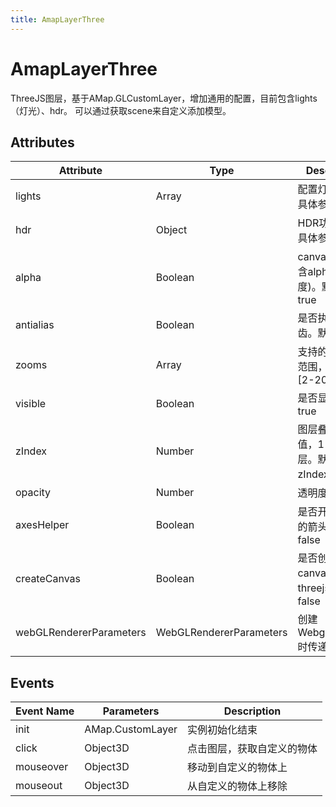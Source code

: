 ```yaml
---
title: AmapLayerThree
---
```


# AmapLayerThree
ThreeJS图层，基于AMap.GLCustomLayer，增加通用的配置，目前包含lights（灯光）、hdr。
可以通过获取scene来自定义添加模型。


## Attributes

Attribute | Type | Description
---|---|---|
lights  | Array | 配置灯光数据，具体参数见下面
hdr | Object | HDR功能配置，具体参数见下面
alpha | Boolean | canvas是否包含alpha (透明度)。默认为 true
antialias | Boolean | 是否执行抗锯齿。默认为false
zooms | Array | 支持的缩放级别范围，默认范围 [2-20]
visible | Boolean | 是否显示，默认 true
zIndex | Number | 图层叠加的顺序值，1 表示最底层。默认 zIndex：120
opacity | Number | 透明度，默认 1
axesHelper | Boolean | 是否开启debug的箭头，默认false
createCanvas | Boolean | 是否创建新的canvas绘制threejs，默认false
webGLRendererParameters | WebGLRendererParameters | 创建WebglRenderer时传递的数据


## Events

Event Name | Parameters       | Description
---|------------------|---|
init | AMap.CustomLayer | 实例初始化结束
click | Object3D         | 点击图层，获取自定义的物体
mouseover | Object3D | 移动到自定义的物体上
mouseout | Object3D | 从自定义的物体上移除

